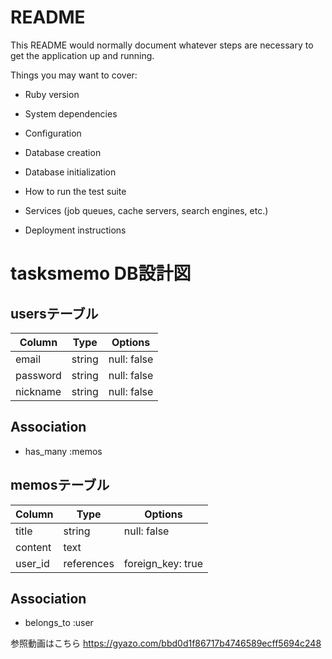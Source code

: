 # README

This README would normally document whatever steps are necessary to get the
application up and running.

Things you may want to cover:

* Ruby version

* System dependencies

* Configuration

* Database creation

* Database initialization

* How to run the test suite

* Services (job queues, cache servers, search engines, etc.)

* Deployment instructions

# tasksmemo DB設計図
## usersテーブル
|Column|Type|Options|
|------|----|-------|
|email|string|null: false|
|password|string|null: false|
|nickname|string|null: false|

## Association
- has_many :memos


## memosテーブル
|Column|Type|Options|
|------|----|-------|
|title|string|null: false|
|content|text|
|user_id|references|foreign_key: true|

## Association
- belongs_to :user

参照動画はこちら
https://gyazo.com/bbd0d1f86717b4746589ecff5694c248
